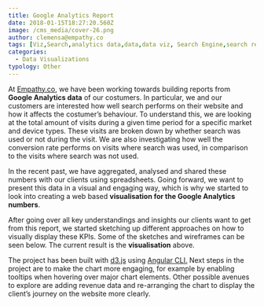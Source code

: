 ```yaml
---
title: Google Analytics Report
date: 2018-01-15T18:27:20.560Z
image: /cms_media/cover-26.png
author: clemensa@empathy.co
tags: [Viz,Search,analytics data,data,data viz, Search Engine,search result,Data visualisation,Data visualization,infographics,analytics,ecommerce]
categories:
  - Data Visualizations
typology: Other
---
```

<iyd-iframe src="https://www.imagineyourdata.com/datavis/ga-html-report-template/" desktop-height="32vw" tablet-height="300px" mobile-height="60vw" framebimg-order="1"></iyd-iframe>

At [Empathy.co](https://www.empathy.co/ "Empathy.co"), we have been working towards building reports from **Google Analytics data** of our costumers. In particular, we and our customers are interested how well search performs on their website and how it affects the costumer’s behaviour. To understand this, we are looking at the total amount of visits during a given time period for a specific market and device types. These visits are broken down by whether search was used or not during the visit. We are also investigating how well the conversion rate performs on visits where search was used, in comparison to the visits where search was not used.

In the recent past, we have aggregated, analysed and shared these numbers with our clients using spreadsheets. Going forward, we want to present this data in a visual and engaging way, which is why we started to look into creating a web based **visualisation for the Google Analytics numbers**.

After going over all key understandings and insights our clients want to get from this report, we started sketching up different approaches on how to visually display these KPIs. Some of the sketches and wireframes can be seen below. The current result is the **visualisation** above.

The project has been built with [d3.js](https://github.com/d3/ "d3.js") using [Angular CLI.](https://cli.angular.io/ "Angular CLI") Next steps in the project are to make the chart more engaging, for example by enabling tooltips when hovering over major chart elements. Other possible avenues to explore are adding revenue data and re-arranging the chart to display the client’s journey on the website more clearly.
